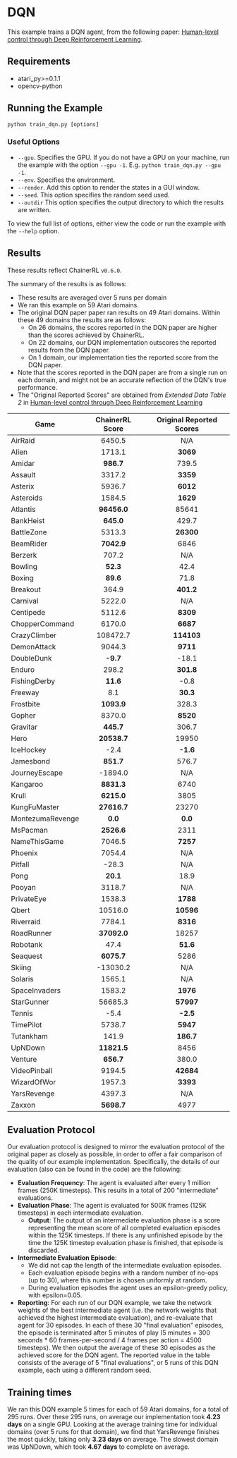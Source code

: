 # DQN
This example trains a DQN agent, from the following paper: [Human-level control through Deep Reinforcement Learning](https://storage.googleapis.com/deepmind-media/dqn/DQNNaturePaper.pdf). 

## Requirements

- atari_py>=0.1.1
- opencv-python

## Running the Example

```
python train_dqn.py [options]
```

### Useful Options
- `--gpu`. Specifies the GPU. If you do not have a GPU on your machine, run the example with the option `--gpu -1`. E.g. `python train_dqn.py --gpu -1`.
- `--env`. Specifies the environment. 
- `--render`. Add this option to render the states in a GUI window.
- `--seed`. This option specifies the random seed used.
- `--outdir` This option specifies the output directory to which the results are written.

To view the full list of options, either view the code or run the example with the `--help` option.

## Results
These results reflect ChainerRL  `v0.6.0`.

The summary of the results is as follows:
 - These results are averaged over 5 runs per domain
 - We ran this example on 59 Atari domains. 
 - The original DQN paper paper ran results on 49 Atari domains. Within these 49 domains the results are as follows:
 	- On 26 domains, the scores reported in the DQN paper are higher than the scores achieved by ChainerRL.
 	- On 22 domains, our DQN implementation outscores the reported results from the DQN paper.
 	- On 1 domain, our implementation ties the reported score from the DQN paper.
 - Note that the scores reported in the DQN paper are from a single run on each domain, and might not be an accurate reflection of the DQN's true performance.
 - The "Original Reported Scores" are obtained from _Extended Data Table 2_ in [Human-level control through Deep Reinforcement Learning](https://storage.googleapis.com/deepmind-media/dqn/DQNNaturePaper.pdf)


| Game        | ChainerRL Score           | Original Reported Scores |
| ------------- |:-------------:|:-------------:|
| AirRaid | 6450.5| N/A|
| Alien | 1713.1| **3069**|
| Amidar | **986.7**| 739.5|
| Assault | 3317.2| **3359**|
| Asterix | 5936.7| **6012**|
| Asteroids | 1584.5| **1629**|
| Atlantis | **96456.0**| 85641|
| BankHeist | **645.0**| 429.7|
| BattleZone | 5313.3| **26300**|
| BeamRider | **7042.9**| 6846|
| Berzerk | 707.2| N/A|
| Bowling | **52.3**| 42.4|
| Boxing | **89.6**| 71.8|
| Breakout | 364.9| **401.2**|
| Carnival | 5222.0| N/A|
| Centipede | 5112.6| **8309**|
| ChopperCommand | 6170.0| **6687**|
| CrazyClimber | 108472.7| **114103**|
| DemonAttack | 9044.3| **9711**|
| DoubleDunk | **-9.7**| -18.1|
| Enduro | 298.2| **301.8**|
| FishingDerby | **11.6**| -0.8|
| Freeway | 8.1| **30.3**|
| Frostbite | **1093.9**| 328.3|
| Gopher | 8370.0| **8520**|
| Gravitar | **445.7**| 306.7|
| Hero | **20538.7**| 19950|
| IceHockey | -2.4| **-1.6**|
| Jamesbond | **851.7**| 576.7|
| JourneyEscape | -1894.0| N/A|
| Kangaroo | **8831.3**| 6740|
| Krull | **6215.0**| 3805|
| KungFuMaster | **27616.7**| 23270|
| MontezumaRevenge | **0.0**| **0.0**|
| MsPacman | **2526.6**| 2311|
| NameThisGame | 7046.5| **7257**|
| Phoenix | 7054.4| N/A|
| Pitfall | -28.3| N/A|
| Pong | **20.1**| 18.9|
| Pooyan | 3118.7| N/A|
| PrivateEye | 1538.3| **1788**|
| Qbert | 10516.0| **10596**|
| Riverraid | 7784.1| **8316**|
| RoadRunner | **37092.0**| 18257|
| Robotank | 47.4| **51.6**|
| Seaquest | **6075.7**| 5286|
| Skiing | -13030.2| N/A|
| Solaris | 1565.1| N/A|
| SpaceInvaders | 1583.2| **1976**|
| StarGunner | 56685.3| **57997**|
| Tennis | -5.4| **-2.5**|
| TimePilot | 5738.7| **5947**|
| Tutankham | 141.9| **186.7**|
| UpNDown | **11821.5**| 8456|
| Venture | **656.7**| 380.0|
| VideoPinball | 9194.5| **42684**|
| WizardOfWor | 1957.3| **3393**|
| YarsRevenge | 4397.3| N/A|
| Zaxxon | **5698.7**| 4977|


## Evaluation Protocol
Our evaluation protocol is designed to mirror the evaluation protocol of the original paper as closely as possible, in order to offer a fair comparison of the quality of our example implementation. Specifically, the details of our evaluation (also can be found in the code) are the following:

- **Evaluation Frequency**: The agent is evaluated after every 1 million frames (250K timesteps). This results in a total of 200 "intermediate" evaluations.
- **Evaluation Phase**: The agent is evaluated for 500K frames (125K timesteps) in each intermediate evaluation. 
	- **Output**: The output of an intermediate evaluation phase is a score representing the mean score of all completed evaluation episodes within the 125K timesteps. If there is any unfinished episode by the time the 125K timestep evaluation phase is finished, that episode is discarded.
- **Intermediate Evaluation Episode**: 
	- We did not cap the length of the intermediate evaluation episodes.
	- Each evaluation episode begins with a random number of no-ops (up to 30), where this number is chosen uniformly at random.
	- During evaluation episodes the agent uses an epsilon-greedy policy, with epsilon=0.05.
- **Reporting**: For each run of our DQN example, we take the network weights of the best intermediate agent (i.e. the network weights that achieved the highest intermediate evaluation), and re-evaluate that agent for 30 episodes. In each of these 30 "final evaluation" episodes, the episode is terminated after 5 minutes of play (5 minutes = 300 seconds * 60 frames-per-second / 4 frames per action = 4500 timesteps). We then output the average of these 30 episodes as the achieved score for the DQN agent. The reported value in the table consists of the average of 5 "final evaluations", or 5 runs of this DQN example, each using a different random seed.


## Training times

We ran this DQN example 5 times for each of 59 Atari domains, for a total of 295 runs. Over these 295 runs, on average our implementation took **4.23 days** on a single GPU. Looking at the average training time for individual domains (over 5 runs for that domain), we find that YarsRevenge finishes the most quickly, taking only **3.23 days** on average. The slowest domain was UpNDown, which took **4.67 days** to complete on average.
